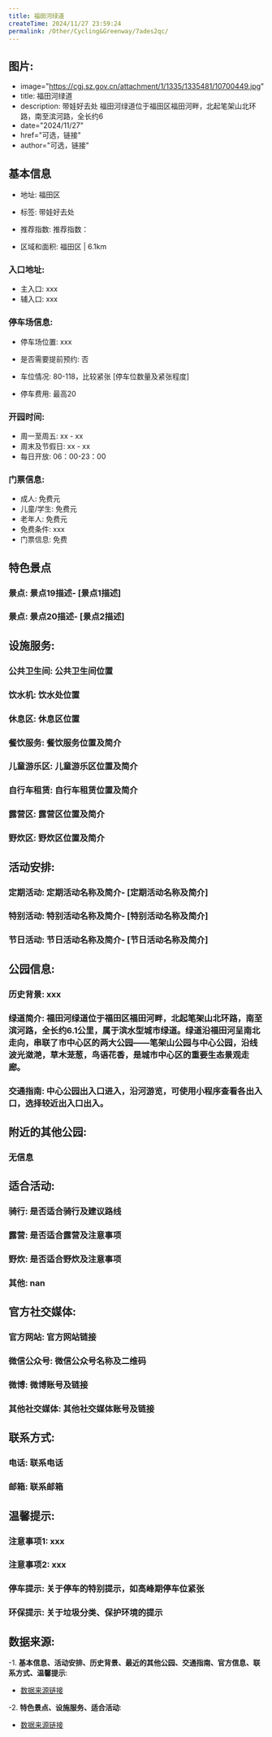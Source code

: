 ```yaml
---
title: 福田河绿道
createTime: 2024/11/27 23:59:24
permalink: /Other/Cycling&Greenway/7ades2qc/
---
```

## 图片:
- image="https://cgj.sz.gov.cn/attachment/1/1335/1335481/10700449.jpg"
- title: 福田河绿道
- description: 带娃好去处 福田河绿道位于福田区福田河畔，北起笔架山北环路，南至滨河路，全长约6
- date="2024/11/27"
- href="可选，链接"
- author="可选，链接"
## 基本信息

- 地址: 福田区

- 标签: 带娃好去处

- 推荐指数: 推荐指数：

- 区域和面积: 福田区 | 6.1km

### 入口地址:
- 主入口: xxx
- 辅入口: xxx
### 停车场信息:
- 停车场位置: xxx

- 是否需要提前预约: 否

- 车位情况: 80-118，比较紧张 [停车位数量及紧张程度]

- 停车费用: 最高20

### 开园时间:
- 周一至周五: xx - xx
- 周末及节假日: xx - xx
- 每日开放: 06：00-23：00

### 门票信息:
- 成人: 免费元
- 儿童/学生: 免费元
- 老年人: 免费元
- 免费条件: xxx
- 门票信息: 免费
## 特色景点
### 景点: 景点19描述- [景点1描述]
### 景点: 景点20描述- [景点2描述]
## 设施服务:
### 公共卫生间: 公共卫生间位置
### 饮水机: 饮水处位置
### 休息区: 休息区位置
### 餐饮服务: 餐饮服务位置及简介
### 儿童游乐区: 儿童游乐区位置及简介
### 自行车租赁: 自行车租赁位置及简介
### 露营区: 露营区位置及简介
### 野炊区: 野炊区位置及简介

## 活动安排:
### 定期活动: 定期活动名称及简介- [定期活动名称及简介]
### 特别活动: 特别活动名称及简介- [特别活动名称及简介]
### 节日活动: 节日活动名称及简介- [节日活动名称及简介]
## 公园信息:
### 历史背景: xxx
### 绿道简介: 福田河绿道位于福田区福田河畔，北起笔架山北环路，南至滨河路，全长约6.1公里，属于滨水型城市绿道。绿道沿福田河呈南北走向，串联了市中心区的两大公园——笔架山公园与中心公园，沿线波光潋滟，草木茏葱，鸟语花香，是城市中心区的重要生态景观走廊。
### 交通指南: 中心公园出入口进入，沿河游览，可使用小程序查看各出入口，选择较近出入口出入。

## 附近的其他公园:
### 无信息

## 适合活动:
### 骑行: 是否适合骑行及建议路线
### 露营: 是否适合露营及注意事项
### 野炊: 是否适合野炊及注意事项
### 其他: nan

## 官方社交媒体:
### 官方网站: 官方网站链接
### 微信公众号: 微信公众号名称及二维码
### 微博: 微博账号及链接
### 其他社交媒体: 其他社交媒体账号及链接

## 联系方式:
### 电话: 联系电话
### 邮箱: 联系邮箱

## 温馨提示:
### 注意事项1: xxx
### 注意事项2: xxx
### 停车提示: 关于停车的特别提示，如高峰期停车位紧张
### 环保提示: 关于垃圾分类、保护环境的提示

## 数据来源:
-1. **基本信息、活动安排、历史背景、最近的其他公园、交通指南、官方信息、联系方式、温馨提示**:
- [数据来源链接](https://cgj.sz.gov.cn/xsmh/gysz/szld/content/post_10700449.html)

-2. **特色景点、设施服务、适合活动**:
- [数据来源链接](https://cgj.sz.gov.cn/xsmh/gysz/szld/content/post_10700449.html)

